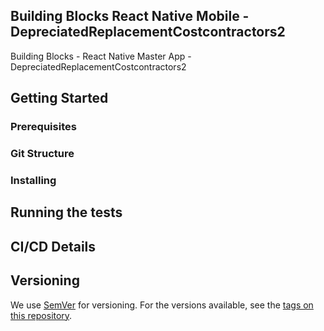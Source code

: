 ## Building Blocks React Native Mobile -  DepreciatedReplacementCostcontractors2

Building Blocks - React Native Master App - DepreciatedReplacementCostcontractors2

## Getting Started

### Prerequisites

### Git Structure

### Installing

## Running the tests

## CI/CD Details

## Versioning

We use [SemVer](http://semver.org/) for versioning. For the versions available, see the [tags on this repository](https://github.com/your/project/tags).